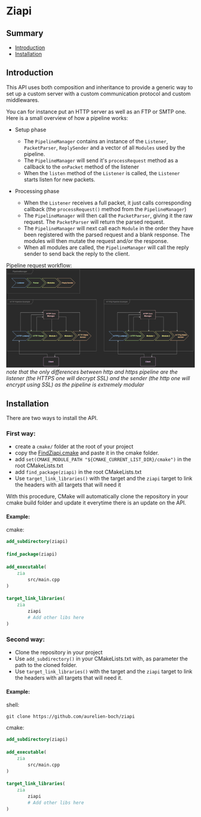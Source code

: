 # Ziapi

## Summary
 * [Introduction](#Introduction)
 * [Installation](#Installation)

## Introduction

This API uses both composition and inheritance to provide a generic way to set up
a custom server with a custom communication protocol and custom middlewares.

You can for instance put an HTTP server as well as an FTP or SMTP one.
Here is a small overview of how a pipeline works:

- Setup phase
    - The `PipelineManager` contains an instance of the `Listener`, `PacketParser`, `ReplySender` and a vector of all
      `Modules` used by the pipeline.
    - The `PipelineManager` will send it's `processRequest` method as a callback to the `onPacket` method of the
      listener
    - When the `listen` method of the `Listener` is called, the `Listener` starts listen for new packets.

- Processing phase
    - When the `Listener` receives a full packet, it just calls corresponding callback (the `processRequest()` method from the
      `PipelineManager`)
    - The `PipelineManager` will then call the `PacketParser`, giving it the raw request. The `PacketParser` will return
      the parsed request.
    - The `PipelineManager` will next call each `Module` in the order they have been registered with the parsed request
      and a blank response. The modules will then mutate the request and/or the response.
    - When all modules are called, the `PipelineManager` will call the reply sender to send back the reply to the client.

Pipeline request workflow:
![Pipeline request workflow](doc/images/request_workflow.png)
*note that the only differences between http and https pipeline are the listener (the HTTPS one will decrypt SSL) and the
sender (the http one will encrypt using SSL) as the pipeline is extremely modular*

## Installation

There are two ways to install the API.

### First way:
* create a `cmake/` folder at the root of your project
* copy the [FindZiapi.cmake](FindZiapi.cmake) and paste it in the cmake folder.
* add `set(CMAKE_MODULE_PATH "${CMAKE_CURRENT_LIST_DIR}/cmake")` in the root CMakeLists.txt
* add `find_package(ziapi)` in the root CMakeLists.txt
* Use `target_link_libraries()` with the target and the `ziapi` target to link the headers with all targets that will
  need it

With this procedure, CMake will automatically clone the repository in your cmake build folder
and update it everytime there is an update on the API.

#### Example:
cmake:
```cmake
add_subdirectory(ziapi)

find_package(ziapi)

add_executable(
    zia
        src/main.cpp
)

target_link_libraries(
    zia
        ziapi
        # Add other libs here
)
```

### Second way:
* Clone the repository in your project
* Use `add_subdirectory()` in your CMakeLists.txt with, as parameter the path to the cloned folder.
* Use `target_link_libraries()` with the target and the `ziapi` target to link the headers with all targets that will
  need it.

#### Example:
shell:
```shell
git clone https://github.com/aurelien-boch/ziapi
```
cmake:
```cmake
add_subdirectory(ziapi)

add_executable(
    zia
        src/main.cpp
)

target_link_libraries(
    zia
        ziapi
        # Add other libs here
)
```
